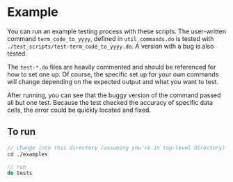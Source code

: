 # Example

You can run an example testing process with these scripts. The
user-written command `term_code_to_yyyy`, defined in
`util_commands.do` is tested with
`./test_scripts/test-term_code_to_yyyy.do`. A version with a bug is
also tested. 

The `test-*.do` files are heavily commented and should be referenced
for how to set one up. Of course, the specific set up for your own
commands will change depending on the expected output and what you
want to test. 

After running, you can see that the buggy version of the command
passed all but one test. Because the test checked the accuracy of
specific data cells, the error could be quickly located and fixed.


## To run

```stata
// change into this directory (assuming you're in top-level directory)
cd ./examples

// run
do tests
```
